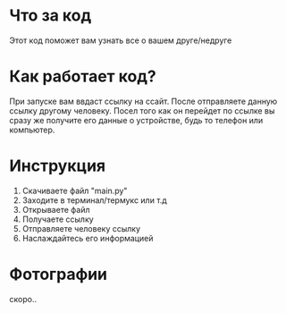 # Что за код
Этот код поможет вам узнать все о вашем друге/недруге

# Как работает код?
При запуске вам ввдаст ссылку на ссайт. После отправляете данную ссылку другому человеку. Посел того как он перейдет по ссылке вы сразу же получите его данные о устройстве, будь то телефон или компьютер.

# Инструкция 
1. Скачиваете файл "main.py"
2. Заходите в терминал/термукс или т.д
3. Открываете файл
4. Получаете ссылку
5. Отправляете человеку ссылку
6. Наслаждайтесь его информацией

# Фотографии
скоро..
